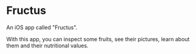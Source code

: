 # Fructus

An iOS app called "Fructus".

With this app, you can inspect some fruits, see their pictures, learn about them and their nutritional values.
